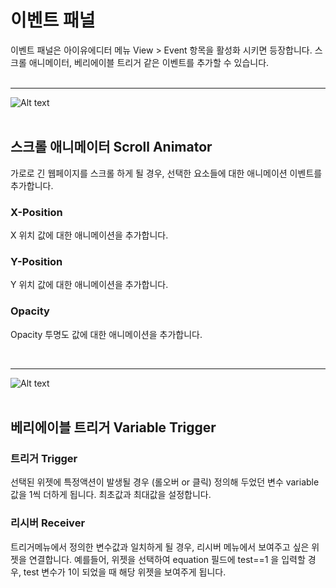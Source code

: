 # 이벤트 패널
이벤트 패널은 아이유에디터 메뉴 View > Event 항목을 활성화 시키면 등장합니다. 스크롤 애니메이터, 베리에이블 트리거 같은 이벤트를 추가할 수 있습니다.<br /><br />

*****
![Alt text](/../img/event-panel-scr.png)<br /><br />
## 스크롤 애니메이터 Scroll Animator
가로로 긴 웹페이지를 스크롤 하게 될 경우, 선택한 요소들에 대한 애니메이션 이벤트를 추가합니다.

### X-Position
X 위치 값에 대한 애니메이션을 추가합니다.

### Y-Position
Y 위치 값에 대한 애니메이션을 추가합니다.

### Opacity
Opacity 투명도 값에 대한 애니메이션을 추가합니다.

<br />

*****
![Alt text](/../img/event-panel-var.png)<br /><br />
## 베리에이블 트리거 Variable Trigger

### 트리거 Trigger
선택된 위젯에 특정액션이 발생될 경우 (롤오버 or 클릭) 정의해 두었던 변수 variable 값을 1씩 더하게 됩니다. 최초값과 최대값을 설정합니다.

### 리시버 Receiver
트리거메뉴에서 정의한 변수값과 일치하게 될 경우, 리시버 메뉴에서 보여주고 싶은 위젯을 연결합니다. 예를들어, 위젯을 선택하여 equation 필드에 test==1 을 입력할 경우, test 변수가 1이 되었을 때 해당 위젯을 보여주게 됩니다.